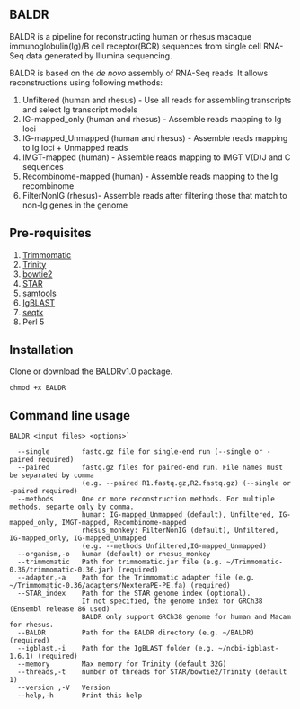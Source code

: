 ## BALDR

BALDR is a pipeline for reconstructing human or rhesus macaque immunoglobulin(Ig)/B cell receptor(BCR) sequences from single cell RNA-Seq data generated by Illumina sequencing. 

BALDR is based on the *de novo* assembly of RNA-Seq reads. It allows reconstructions using following methods:
1. Unfiltered (human and rhesus) - Use all reads for assembling transcripts and select Ig transcript models
2. IG-mapped_only (human and rhesus) - Assemble reads mapping to Ig loci
3. IG-mapped_Unmapped (human and rhesus) - Assemble reads mapping to Ig loci + Unmapped reads
4. IMGT-mapped (human) - Assemble reads mapping to IMGT V(D)J and C sequences
5. Recombinome-mapped (human) - Assemble reads mapping to the Ig recombinome
6. FilterNonIG (rhesus)- Assemble reads after filtering those that match to non-Ig genes in the genome

## Pre-requisites
1. [Trimmomatic](http://www.usadellab.org/cms/?page=trimmomatic)
2. [Trinity](https://github.com/trinityrnaseq/trinityrnaseq/wiki)
3. [bowtie2](http://bowtie-bio.sourceforge.net/bowtie2/index.shtml)
4. [STAR](https://github.com/alexdobin/STAR)
5. [samtools](http://www.htslib.org/download/)
6. [IgBLAST](https://www.ncbi.nlm.nih.gov/igblast/faq.html#standalone)
7. [seqtk](https://github.com/lh3/seqtk)
8. Perl 5

## Installation
Clone or download the BALDRv1.0 package. 

`chmod +x BALDR`

## Command line usage
```
BALDR <input files> <options>`

  --single        fastq.gz file for single-end run (--single or -paired required)
  --paired        fastq.gz files for paired-end run. File names must be separated by comma 
                  (e.g. --paired R1.fastq.gz,R2.fastq.gz) (--single or -paired required)
  --methods       One or more reconstruction methods. For multiple methods, separte only by comma.
                  human: IG-mapped_Unmapped (default), Unfiltered, IG-mapped_only, IMGT-mapped, Recombinome-mapped 
                  rhesus_monkey: FilterNonIG (default), Unfiltered, IG-mapped_only, IG-mapped_Unmapped
                  (e.g. --methods Unfiltered,IG-mapped_Unmapped)
  --organism,-o   human (default) or rhesus_monkey
  --trimmomatic   Path for trimmomatic.jar file (e.g. ~/Trimmomatic-0.36/trimmomatic-0.36.jar) (required)
  --adapter,-a    Path for the Trimmomatic adapter file (e.g. ~/Trimmomatic-0.36/adapters/NexteraPE-PE.fa) (required)
  --STAR_index    Path for the STAR genome index (optional). 
                  If not specified, the genome index for GRCh38 (Ensembl release 86 used)
                  BALDR only support GRCh38 genome for human and Macam for rhesus.
  --BALDR         Path for the BALDR directory (e.g. ~/BALDR) (required)
  --igblast,-i    Path for the IgBLAST folder (e.g. ~/ncbi-igblast-1.6.1) (required)
  --memory        Max memory for Trinity (default 32G)
  --threads,-t    number of threads for STAR/bowtie2/Trinity (default 1)
  --version ,-V   Version
  --help,-h       Print this help
```


